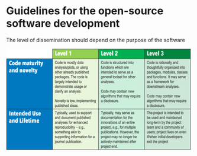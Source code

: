 #  Guidelines for the open-source software development


The level of dissemination should depend on the purpose of the software

<img src="https://github.com/DuraMAT/software_guide/blob/main/doc_img/levels.png" width="500"/>
